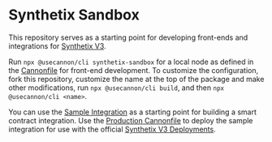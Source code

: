 # Synthetix Sandbox

This repository serves as a starting point for developing front-ends and integrations for [Synthetix V3](https://github.com/Synthetixio/synthetix-v3).

Run `npx @usecannon/cli synthetix-sandbox` for a local node as defined in the [Cannonfile](/cannonfile.toml) for front-end development. To customize the configuration, fork this repository, customize the name at the top of the package and make other modifications, run `npx @usecannon/cli build`, and then `npx @usecannon/cli <name>`.

You can use the [Sample Integration](/src/SampleIntegration.sol) as a starting point for building a smart contract integration. Use the [Production Cannonfile](/cannonfile.prod.toml) to deploy the sample integration for use with the official [Synthetix V3 Deployments](https://github.com/Synthetixio/synthetix-deployments).
